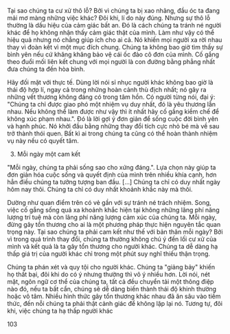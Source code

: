 Tại sao chúng ta cư xử thô lỗ? Bởi vì chúng ta bị xao nhãng, đầu óc ta đang mải mơ màng những việc khác? Đôi khi, lí do này đúng. Nhưng sự thô lỗ thường là dấu hiệu của cảm giác bất an. Đó là cách chúng ta tránh né người khác để họ không nhận thấy cảm giác thật của mình. Làm như vậy có thể hiệu quả nhưng nó chẳng giúp ích cho ai cả. Nó khiến mọi người xa rời nhau thay vì đoàn kết vì một mục đích chung. Chúng ta không bao giờ tìm thấy sự bình yên nếu cứ khăng khăng bảo vệ cái ốc đảo cô đơn của mình. Cố gắng theo đuổi mối liên kết chung với mọi người là con đường bằng phẳng nhất đưa chúng ta đến hòa bình.

Hãy đối mặt với thực tế. Dùng lời nói sỉ nhục người khác không bao giờ là thái độ hợp lí, ngay cả trong những hoàn cảnh thù địch nhất; nó gây ra những vết thương không đáng có trong tâm hồn. Có người từng nói, đại ý: "Chúng ta chỉ được giao phó một nhiệm vụ duy nhất, đó là yêu thương lẫn nhau. Nếu không thể làm được như vậy thì ít nhất hãy cố gắng kiềm chế để không xúc phạm nhau.". Đó là lời gợi ý đơn giản để sống cuộc đời bình yên và hạnh phúc. Nó khởi đầu bằng những thay đổi tích cực nhỏ bé mà về sau trở thành thói quen. Bất kì ai trong chúng ta cũng có thể hoàn thành nhiệm vụ này nếu có quyết tâm.

3. Mỗi ngày một cam kết

"Mỗi ngày, chúng ta phải sống sao cho xứng đáng.".
Lựa chọn này giúp ta đơn giản hóa cuộc sống và quyết định của mình trên nhiều khía cạnh, hơn hẳn điều chúng ta tưởng tượng ban đầu. [...] Chúng ta chỉ có duy nhất ngày hôm nay thôi. Chúng ta chỉ có duy nhất khoảnh khắc này mà thôi.

Dường như quan điểm trên có vẻ gần với sự tránh né trách nhiệm. Song, việc cố gắng sống quá xa khoảnh khắc hiện tại không những lãng phí năng lượng trí tuệ mà còn lãng phí năng lượng cảm xúc của chúng ta. Mỗi ngày, đừng gây tổn thương cho ai là một phương pháp thực hiện nguyên tắc quan trọng này. Tại sao chúng ta phải cam kết như thế với bản thân mỗi ngày? Bởi vì trong quá trình thay đổi, chúng ta thường không chú ý đến lối cư xử của mình và kết quả là ta gây tổn thương cho người khác. Chúng ta dễ dàng hạ thấp giá trị của người khác chỉ trong một phút suy nghĩ thiếu thận trọng.

Chúng ta phán xét và quy tội cho người khác. Chúng ta "giảng bảy" khiến họ thất bại, đôi khi do có ý nhưng thường thì vô ý nhiều hơn. Lời nói, nét mặt, ngôn ngữ cơ thể của chúng ta, tất cả đều chuyển tải một thông điệp nào đó, nếu ta bất cẩn, chúng sẽ dễ dàng biến thành thái độ khinh thường hoặc vô tâm. Nhiều hình thức gây tổn thương khác nhau đã ăn sâu vào tiềm thức, đến nỗi chúng ta phải thật cảnh giác để không lặp lại nó. Tương tự, đôi khi, việc chúng ta hạ thấp người khác

103